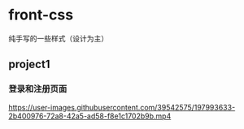 # front-css
纯手写的一些样式（设计为主）

## project1

### 登录和注册页面




https://user-images.githubusercontent.com/39542575/197993633-2b400976-72a8-42a5-ad58-f8e1c1702b9b.mp4

